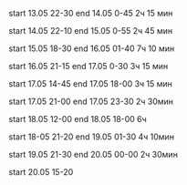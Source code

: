 start 13.05 22-30
end 14.05 0-45
2ч 15 мин

start 14.05 22-10
end 15.05 0-55
2ч 45 мин

start 15.05 18-30
end 16.05 01-40
7ч 10 мин

start 16.05 21-15
end 17.05 0-30
3ч 15 мин

start 17.05 14-45
end 17.05 18-00
3ч 15 мин

start 17.05 21-00
end 17.05 23-30
2ч 30мин

start 18.05 12-00
end 18.05 18-00
6ч

start 18-05 21-20
end 19.05 01-30 
4ч 10мин

start 19.05 21-30
end 20.05 00-00
2ч 30мин

start 20.05 15-20
